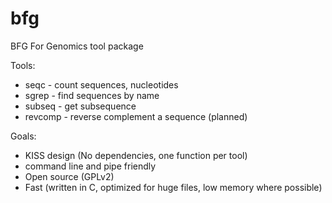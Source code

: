 # bfg
BFG For Genomics tool package

Tools:
- seqc - count sequences, nucleotides
- sgrep - find sequences by name
- subseq - get subsequence
- revcomp - reverse complement a sequence (planned)

Goals:
- KISS design (No dependencies, one function per tool)
- command line and pipe friendly
- Open source (GPLv2)
- Fast (written in C, optimized for huge files, low memory where possible)
